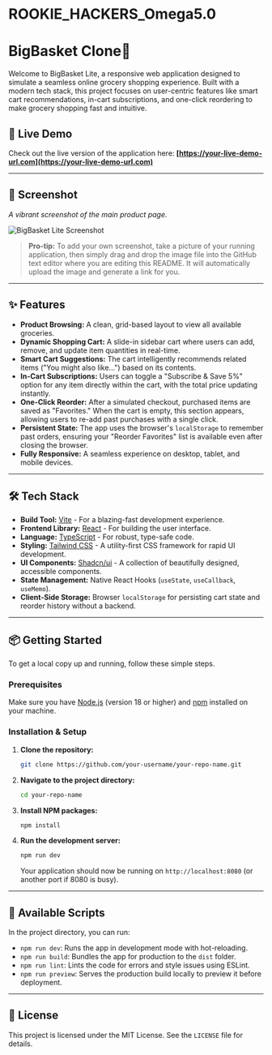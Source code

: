 # ROOKIE_HACKERS_Omega5.0
# BigBasket Clone🛒

Welcome to BigBasket Lite, a responsive web application designed to simulate a seamless online grocery shopping experience. Built with a modern tech stack, this project focuses on user-centric features like smart cart recommendations, in-cart subscriptions, and one-click reordering to make grocery shopping fast and intuitive.

## 🚀 Live Demo

Check out the live version of the application here:
**[https://your-live-demo-url.com](https://your-live-demo-url.com)**  <!-- 👈 **UPDATE THIS LINK** -->

---

## 📸 Screenshot

*A vibrant screenshot of the main product page.*

![BigBasket Lite Screenshot](https://i.imgur.com/YOUR_SCREENSHOT_CODE.png)  <!-- 👈 **UPDATE THIS IMAGE** -->

> **Pro-tip:** To add your own screenshot, take a picture of your running application, then simply drag and drop the image file into the GitHub text editor where you are editing this README. It will automatically upload the image and generate a link for you.

---

## ✨ Features

-   **Product Browsing:** A clean, grid-based layout to view all available groceries.
-   **Dynamic Shopping Cart:** A slide-in sidebar cart where users can add, remove, and update item quantities in real-time.
-   **Smart Cart Suggestions:** The cart intelligently recommends related items ("You might also like...") based on its contents.
-   **In-Cart Subscriptions:** Users can toggle a "Subscribe & Save 5%" option for any item directly within the cart, with the total price updating instantly.
-   **One-Click Reorder:** After a simulated checkout, purchased items are saved as "Favorites." When the cart is empty, this section appears, allowing users to re-add past purchases with a single click.
-   **Persistent State:** The app uses the browser's `localStorage` to remember past orders, ensuring your "Reorder Favorites" list is available even after closing the browser.
-   **Fully Responsive:** A seamless experience on desktop, tablet, and mobile devices.

---

## 🛠️ Tech Stack

-   **Build Tool:** [Vite](https://vitejs.dev/) - For a blazing-fast development experience.
-   **Frontend Library:** [React](https://reactjs.org/) - For building the user interface.
-   **Language:** [TypeScript](https://www.typescriptlang.org/) - For robust, type-safe code.
-   **Styling:** [Tailwind CSS](https://tailwindcss.com/) - A utility-first CSS framework for rapid UI development.
-   **UI Components:** [Shadcn/ui](https://ui.shadcn.com/) - A collection of beautifully designed, accessible components.
-   **State Management:** Native React Hooks (`useState`, `useCallback`, `useMemo`).
-   **Client-Side Storage:** Browser `localStorage` for persisting cart state and reorder history without a backend.

---

## 📦 Getting Started

To get a local copy up and running, follow these simple steps.

### Prerequisites

Make sure you have [Node.js](https://nodejs.org/) (version 18 or higher) and [npm](https://www.npmjs.com/) installed on your machine.

### Installation & Setup

1.  **Clone the repository:**
    ```sh
    git clone https://github.com/your-username/your-repo-name.git
    ```

2.  **Navigate to the project directory:**
    ```sh
    cd your-repo-name
    ```

3.  **Install NPM packages:**
    ```sh
    npm install
    ```

4.  **Run the development server:**
    ```sh
    npm run dev
    ```
    Your application should now be running on `http://localhost:8080` (or another port if 8080 is busy).

---

## 📜 Available Scripts

In the project directory, you can run:

-   `npm run dev`: Runs the app in development mode with hot-reloading.
-   `npm run build`: Bundles the app for production to the `dist` folder.
-   `npm run lint`: Lints the code for errors and style issues using ESLint.
-   `npm run preview`: Serves the production build locally to preview it before deployment.

---

## 📄 License

This project is licensed under the MIT License. See the `LICENSE` file for details.
